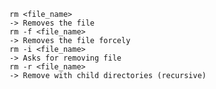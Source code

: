     rm <file_name>
    -> Removes the file
    rm -f <file_name>
    -> Removes the file forcely
    rm -i <file_name>
    -> Asks for removing file
    rm -r <file_name>
    -> Remove with child directories (recursive)